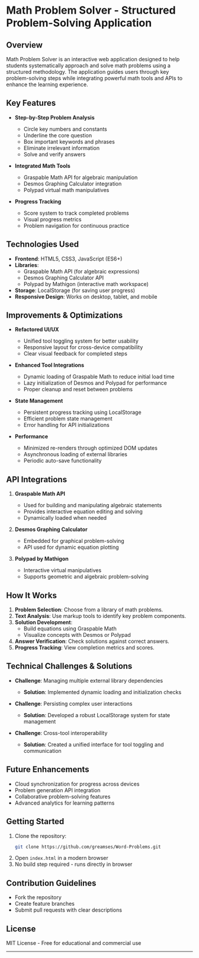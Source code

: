 # Math Problem Solver - Structured Problem-Solving Application  

## Overview  
Math Problem Solver is an interactive web application designed to help students systematically approach and solve math problems using a structured methodology. The application guides users through key problem-solving steps while integrating powerful math tools and APIs to enhance the learning experience.  

## Key Features  
- **Step-by-Step Problem Analysis**  
  - Circle key numbers and constants  
  - Underline the core question  
  - Box important keywords and phrases  
  - Eliminate irrelevant information  
  - Solve and verify answers  

- **Integrated Math Tools**  
  - Graspable Math API for algebraic manipulation  
  - Desmos Graphing Calculator integration  
  - Polypad virtual math manipulatives  

- **Progress Tracking**  
  - Score system to track completed problems  
  - Visual progress metrics  
  - Problem navigation for continuous practice  

## Technologies Used  
- **Frontend**: HTML5, CSS3, JavaScript (ES6+)  
- **Libraries**:  
  - Graspable Math API (for algebraic expressions)  
  - Desmos Graphing Calculator API  
  - Polypad by Mathigon (interactive math workspace)  
- **Storage**: LocalStorage (for saving user progress)  
- **Responsive Design**: Works on desktop, tablet, and mobile  

## Improvements & Optimizations  
- **Refactored UI/UX**  
  - Unified tool toggling system for better usability  
  - Responsive layout for cross-device compatibility  
  - Clear visual feedback for completed steps  

- **Enhanced Tool Integrations**  
  - Dynamic loading of Graspable Math to reduce initial load time  
  - Lazy initialization of Desmos and Polypad for performance  
  - Proper cleanup and reset between problems  

- **State Management**  
  - Persistent progress tracking using LocalStorage  
  - Efficient problem state management  
  - Error handling for API initializations  

- **Performance**  
  - Minimized re-renders through optimized DOM updates  
  - Asynchronous loading of external libraries  
  - Periodic auto-save functionality  

## API Integrations  
1. **Graspable Math API**  
   - Used for building and manipulating algebraic statements  
   - Provides interactive equation editing and solving  
   - Dynamically loaded when needed  

2. **Desmos Graphing Calculator**  
   - Embedded for graphical problem-solving  
   - API used for dynamic equation plotting  

3. **Polypad by Mathigon**  
   - Interactive virtual manipulatives  
   - Supports geometric and algebraic problem-solving  

## How It Works  
1. **Problem Selection**: Choose from a library of math problems.  
2. **Text Analysis**: Use markup tools to identify key problem components.  
3. **Solution Development**:  
   - Build equations using Graspable Math  
   - Visualize concepts with Desmos or Polypad  
4. **Answer Verification**: Check solutions against correct answers.  
5. **Progress Tracking**: View completion metrics and scores.  

## Technical Challenges & Solutions  
- **Challenge**: Managing multiple external library dependencies  
  - **Solution**: Implemented dynamic loading and initialization checks  

- **Challenge**: Persisting complex user interactions  
  - **Solution**: Developed a robust LocalStorage system for state management  

- **Challenge**: Cross-tool interoperability  
  - **Solution**: Created a unified interface for tool toggling and communication  

## Future Enhancements  
- Cloud synchronization for progress across devices  
- Problem generation API integration  
- Collaborative problem-solving features  
- Advanced analytics for learning patterns  

## Getting Started  
1. Clone the repository:  
   ```bash
   git clone https://github.com/greamses/Word-Problems.git
   ```
2. Open `index.html` in a modern browser  
3. No build step required - runs directly in browser  

## Contribution Guidelines  
- Fork the repository  
- Create feature branches  
- Submit pull requests with clear descriptions  

## License  
MIT License - Free for educational and commercial use  

---

